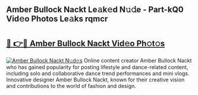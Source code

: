 ## Amber Bullock Nackt Le𝚊k𝚎d N𝚞𝚍e - Part-kQ0 Vid𝚎o Photos Le𝚊ks rqmcr

# <h2><a href="http://fb833kh.evod.top/?m=Amber+Bullock+Nackt">🔗 👉🔴 Amber Bullock Nackt Vid𝚎o Ph𝚘t𝚘s</a></h2>

[![Amber Bullock Nackt N𝚞d𝚎s](https://i.imgur.com/8V9OHl7.gif)](http://fb833kh.evod.top/?m=Amber+Bullock+Nackt)
Online content creator Amber Bullock Nackt who has gained popularity for posting lifestyle and dance-related content, including solo and collaborative dance trend performances and mini vlogs. Innovative designer Amber Bullock Nackt, known for their creative vision and contributions to the world of fashion and design. 
